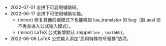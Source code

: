 * 2022-07-01 全拼下可启用辅助码。
* 2022-06-17 全拼下可使用辅助功能。
	* (minor) 修复其他前缀模式下也能唤起 lua_translator 的 bug（敲 asal 现不再会进入公式输入模式）。
	* (minor) LaTeX 公式新增默认 snippet `\ne `, `\mathbb{`。
* 2022-06-06 LaTeX 公式输入添加“启用特殊符号替换”选项。

